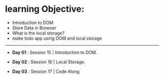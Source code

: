 # learning Objective:
- Introduction to DOM
- Store Data in Browser
- What is the local storage?
- make todo app using DOM and local storage

<hr/>

- **Day 01** : Session 15 | Introduction to DOM.

- **Day 02** : Session 16 | Local Storage.

- **Day 03** : Session 17 | Code Along

